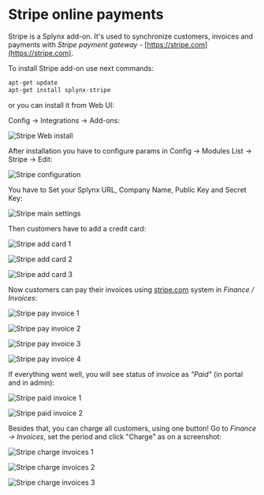 Stripe online payments
======================

Stripe is a Splynx add-on. It's used to synchronize customers, invoices and payments with *Stripe payment gateway* - [https://stripe.com](https://stripe.com).

To install Stripe add-on use next commands:


```bash
apt-get update
apt-get install splynx-stripe
```
or you can install it from Web UI:

Config → Integrations → Add-ons:

![Stripe Web install](stripe_web_install.png)

After installation you have to configure params in Config → Modules List → Stripe → Edit:

![Stripe configuration](configuration.png)

You have to Set your Splynx URL, Company Name, Public Key and Secret Key:

![Stripe main settings](main_settings.png)

Then customers have to add a credit card:

![Stripe add card 1](add_card_1.png)

![Stripe add card 2](add_card_2.png)

![Stripe add card 3](add_card_3.png)

Now customers can pay their invoices using [stripe.com](https://stripe.com) system in *Finance / Invoices*:

![Stripe pay invoice 1](pay_invoice_1.png)

![Stripe pay invoice 2](pay_invoice_2.png)

![Stripe pay invoice 3](pay_invoice_3.png)

![Stripe pay invoice 4](pay_invoice_4.png)

If everything went well, you will see status of invoice as *"Paid"* (in portal and in admin):

![Stripe paid invoice 1](paid_invoice_1.png)

![Stripe paid invoice 2](paid_invoice_2.png)

Besides that, you can charge all customers, using one button! Go to *Finance → Invoices*, set the period and click "Charge" as on a screenshot:

![Stripe charge invoices 1](charge_invoices_1.png)

![Stripe charge invoices 2](charge_invoices_2.png)

![Stripe charge invoices 3](charge_invoices_3.png)

